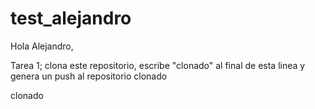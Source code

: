 # test_alejandro

Hola Alejandro, 


Tarea 1; clona este repositorio, escribe "clonado" al final de esta linea y genera un push al repositorio clonado

clonado